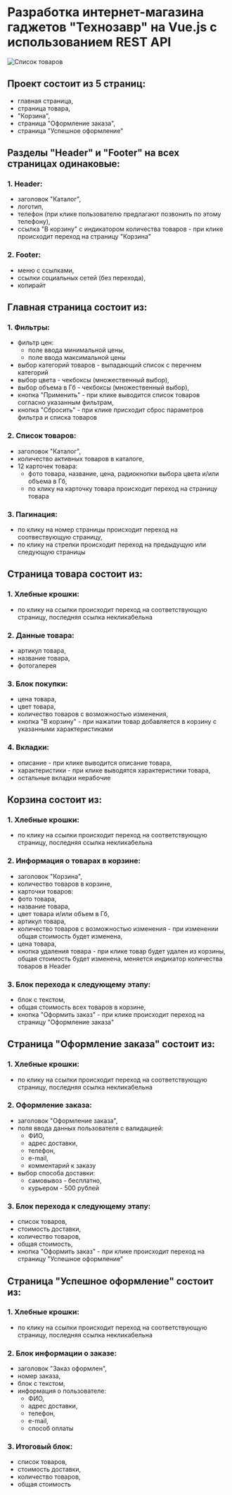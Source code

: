 # Разработка интернет-магазина гаджетов "Технозавр" на Vue.js с использованием REST API

![Список товаров](https://user-images.githubusercontent.com/106194295/208992706-30e2aded-bfec-44f1-8125-16579b163c50.jpg)

## Проект состоит из 5 страниц: 
- главная страница,
- страница товара,
- "Корзина",
- страница "Оформление заказа",
- страница "Успешное оформление" 

## Разделы "Header" и "Footer" на всех страницах одинаковые:

### 1. Header:
- заголовок "Каталог",
- логотип,
- телефон (при клике пользователю предлагают позвонить по этому телефону),
- ссылка "В корзину" с индикатором количества товаров - при клике происходит переход на страницу "Корзина"

### 2. Footer:
- меню с ссылками,
- ссылки социальных сетей (без перехода),
- копирайт

## Главная страница состоит из:

### 1. Фильтры:
- фильтр цен:
  - поле ввода минимальной цены,
  - поле ввода максимальной цены
- выбор категорий товаров - выпадающий список с перечнем категорий
- выбор цвета - чекбоксы (множественный выбор),
- выбор объема в Гб - чекбоксы (множественный выбор),
- кнопка "Применить" - при клике выводится список товаров согласно указанным фильтрам,
- кнопка "Сбросить" - при клике присходит сброс параметров фильтра и списка товаров

### 2. Список товаров:
- заголовок "Каталог",
- количество активных товаров в каталоге,
- 12 карточек товара:
  - фото товара, название, цена, радиокнопки выбора цвета и/или объема в Гб,
  - по клику на карточку товара происходит переход на страницу товара

### 3. Пагинация:
- по клику на номер страницы происходит переход на соотвествующую страницу,
- по клику на стрелки происходит переход на предыдущую или следующую страницы

## Страница товара состоит из:

### 1. Хлебные крошки:
- по клику на ссылки происходит переход на соответствующую страницу, последняя ссылка некликабельна

### 2. Данные товара:
- артикул товара,
- название товара,
- фотогалерея

### 3. Блок покупки:
- цена товара,
- цвет товара,
- количество товаров с возможностью изменения,
- кнопка "В корзину" - при нажатии товар добавляется в корзину с указанными характеристиками

### 4. Вкладки:
- описание - при клике выводится описание товара,
- характеристики - при клике выводятся характеристики товара,
- остальные вкладки нерабочие

## Корзина состоит из:

### 1. Хлебные крошки:
- по клику на ссылки происходит переход на соответствующую страницу, последняя ссылка некликабельна

### 2. Информация о товарах в корзине:
- заголовок "Корзина",
- количество товаров в корзине,
- карточки товаров:
- фото товара,
- название товара,
- цвет товара и/или объем в Гб,
- артикул товара,
- количество товаров с возможностью изменения - при изменении общая стоимость будет изменена,
- цена товара,
- кнопка удаления товара - при клике товар будет удален из корзины, общая стоимость будет изменена, меняется индикатор количества товаров в Header

### 3. Блок перехода к следующему этапу:
- блок с текстом,
- общая стоимость всех товаров в корзине,
- кнопка "Оформить заказ" - при клике происходит переход на страницу "Оформление заказа"

## Страница "Оформление заказа" состоит из:

### 1. Хлебные крошки:
- по клику на ссылки происходит переход на соответствующую страницу, последняя ссылка некликабельна

### 2. Оформление заказа:
- заголовок "Оформление заказа",
- поля ввода данных пользователя с валидацией:
  - ФИО,
  - адрес доставки,
  - телефон,
  - e-mail,
  - комментарий к заказу
- выбор способа доставки:
  - самовывоз - бесплатно,
  - курьером - 500 рублей

### 3. Блок перехода к следующему этапу:
- список товаров,
- стоимость доставки,
- количество товаров,
- общая стоимость,
- кнопка "Оформить заказ" - при клике происходит переход на страницу "Успешное оформление"

## Страница "Успешное оформление" состоит из:

### 1. Хлебные крошки:
- по клику на ссылки происходит переход на соответствующую страницу, последняя ссылка некликабельна

### 2. Блок информации о заказе:
- заголовок "Заказ оформлен",
- номер заказа,
- блок с текстом,
- информация о пользователе:
  - ФИО,
  - адрес доставки,
  - телефон,
  - e-mail,
  - способ оплаты

### 3. Итоговый блок:
- список товаров,
- стоимость доставки,
- количество товаров,
- общая стоимость
